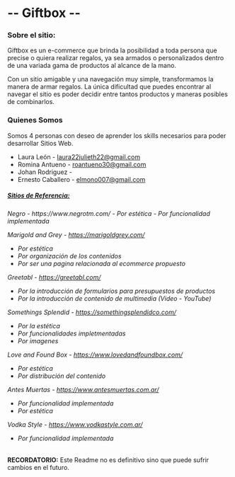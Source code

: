 # -- Giftbox --

### Sobre el sitio:
Giftbox es un e-commerce que brinda la posibilidad a toda persona que precise o quiera realizar regalos, ya sea armados o personalizados dentro de una variada gama de productos al alcance de la mano.

Con un sitio amigable y una navegación muy simple, transformamos la manera de armar regalos. La única dificultad que puedes encontrar al navegar el sitio es poder decidir entre tantos productos y maneras posibles de combinarlos.

### Quienes Somos
Somos 4 personas con deseo de aprender los skills necesarios para poder desarrollar Sitios Web. 

- Laura León - laura22julieth22@gmail.com
- Romina Antueno - roantueno30@gmail.com 
- Johan Rodriguez - 
- Ernesto Caballero - elmono007@gmail.com

<u><h5>Sitios de Referencia:</h5></u>
<h6>Negro - https://www.negrotm.com/
- Por estética
- Por funcionalidad implementada

Marigold and Grey -  https://marigoldgrey.com/
- Por estética
- Por organización de los contenidos
- Por ser una pagina relacionada al ecommerce propuesto

Greetabl - https://greetabl.com/
- Por la introducción de formularios para presupuestos de productos
- Por la introducción de contenido de multimedia (Video - YouTube)

Somethings Splendid - https://somethingsplendidco.com/
- Por la estética
- Por funcionalidades impletmentadas 
- Por imagenes

Love and Found Box - https://www.lovedandfoundbox.com/
- Por estética
- Por distribución del contenido

Antes Muertas - https://www.antesmuertas.com.ar/
- Por funcionalidad implementada
- Por estética

Vodka Style - https://www.vodkastyle.com.ar/
- Por funcionalidad implementada
</h6>


**RECORDATORIO:** Este Readme no es definitivo sino que puede sufrir cambios en el futuro. 